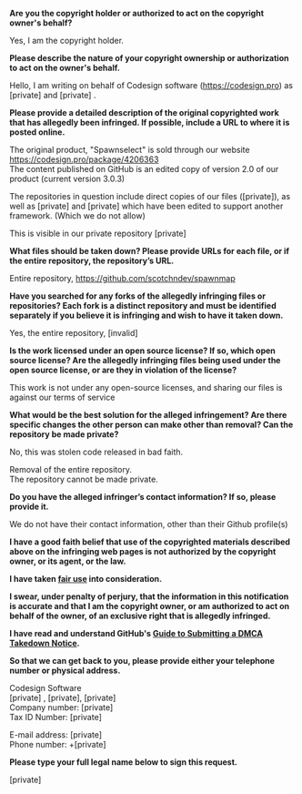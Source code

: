 **Are you the copyright holder or authorized to act on the copyright owner's behalf?**

Yes, I am the copyright holder.

**Please describe the nature of your copyright ownership or authorization to act on the owner's behalf.**

Hello,
I am writing on behalf of Codesign software (https://codesign.pro) as [private] and [private] .

**Please provide a detailed description of the original copyrighted work that has allegedly been infringed. If possible, include a URL to where it is posted online.**

The original product, "Spawnselect" is sold through our website https://codesign.pro/package/4206363  
The content published on GitHub is an edited copy of version 2.0 of our product (current version 3.0.3)

The repositories in question include direct copies of our files ([private]), as well as [private] and [private] which have been edited to support another framework. (Which we do not allow)

This is visible in our private repository [private] 

**What files should be taken down? Please provide URLs for each file, or if the entire repository, the repository’s URL.**

Entire repository, https://github.com/scotchndev/spawnmap

**Have you searched for any forks of the allegedly infringing files or repositories? Each fork is a distinct repository and must be identified separately if you believe it is infringing and wish to have it taken down.**

Yes, the entire repository, [invalid]

**Is the work licensed under an open source license? If so, which open source license? Are the allegedly infringing files being used under the open source license, or are they in violation of the license?**

This work is not under any open-source licenses, and sharing our files is against our terms of service

**What would be the best solution for the alleged infringement? Are there specific changes the other person can make other than removal? Can the repository be made private?**

No, this was stolen code released in bad faith.

Removal of the entire repository.  
The repository cannot be made private.

**Do you have the alleged infringer’s contact information? If so, please provide it.**

We do not have their contact information, other than their Github profile(s)

**I have a good faith belief that use of the copyrighted materials described above on the infringing web pages is not authorized by the copyright owner, or its agent, or the law.**

**I have taken <a href="https://www.lumendatabase.org/topics/22">fair use</a> into consideration.**

**I swear, under penalty of perjury, that the information in this notification is accurate and that I am the copyright owner, or am authorized to act on behalf of the owner, of an exclusive right that is allegedly infringed.**

**I have read and understand GitHub's <a href="https://docs.github.com/articles/guide-to-submitting-a-dmca-takedown-notice/">Guide to Submitting a DMCA Takedown Notice</a>.**

**So that we can get back to you, please provide either your telephone number or physical address.**

Codesign Software  
[private] , [private], [private]  
Company number: [private]  
Tax ID Number: [private]  

E-mail address: [private]  
Phone number: +[private]  

**Please type your full legal name below to sign this request.**

[private] 
